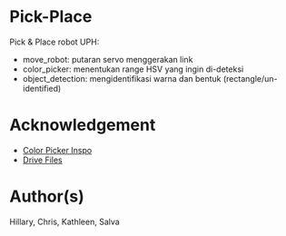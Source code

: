 # Pick-Place
Pick & Place robot UPH:
- move_robot: putaran servo menggerakan link
- color_picker: menentukan range HSV yang ingin di-deteksi
- object_detection: mengidentifikasi warna dan bentuk (rectangle/un-identified)

# Acknowledgement
* [Color Picker Inspo](https://www.geeksforgeeks.org/python-opencv-gettrackbarpos-function/)
* [Drive Files](https://drive.google.com/drive/folders/1u2_GeK6tuNwWGrUk9PgoNeUXVhxpZaGD?usp=drive_link)

# Author(s)
Hillary, Chris, Kathleen, Salva
